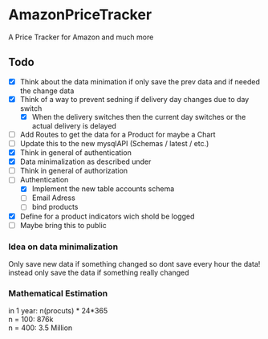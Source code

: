 # AmazonPriceTracker
A Price Tracker for Amazon and much more

## Todo
* [x] Think about the data minimation if only save the prev data and if needed the change data
* [x] Think of a way to prevent sedning if delivery day changes due to day switch
    * [x] When the delivery switches then the current day switches or the actual delivery is delayed
* [ ] Add Routes to get the data for a Product for maybe a Chart
* [ ] Update this to the new mysqlAPI (Schemas / latest / etc.)
* [x] Think in general of authentication
* [x] Data minimalization as described under
* [ ] Think in general of authorization
* [ ] Authentication
    * [x] Implement the new table accounts schema 
    * [ ] Email Adress
    * [ ] bind products
* [x] Define for a product indicators wich shold be logged
* [ ] Maybe bring this to public

### Idea on data minimalization
Only save new data if something changed so dont save every hour the data! instead only save the data if something really changed

### Mathematical Estimation
in 1 year: n(procuts) * 24*365\
n = 100: 876k\
n = 400: 3.5 Million